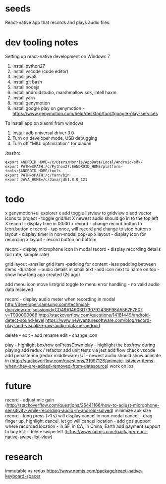 # seeds

React-native app that records and plays audio files.

# dev tooling notes

Setting up react-native development on Windows 7

1. install python27
2. install vscode (code editor)
3. install java8
4. install git bash
5. install nodejs
6. install androidstudio, marshmallow sdk, intell haxm 
7. install yarn
8. install genymotion
9. install google play on genymotion - https://www.genymotion.com/help/desktop/faq/#google-play-services

To install app on xiaomi from windows
1. Install adb universal driver 3.0
2. Turn on developer mode, USB debugging
3. Turn off "MIUI optimization" for xiaomi

.bashrc
```
export ANDROID_HOME=/c/Users/Morris/AppData/Local/Android/sdk/
export PATH=$PATH:/c/Python27:$ANDROID_HOME/platform-tools:$ANDROID_HOME/tools
export PATH=$PATH:/c/Yarn/bin
export JAVA_HOME=/c/Java/jdk1.8.0_121
```

# todo

x genymotion+ui explorer
x add toggle listview to gridview
x add vector icons to project - toggle grid/list
X newest audio should go in to the top left
X record - display time in 00:00
x record - change record button to Icon.button
x record - tap once, will record and change to stop button
x layout - display timer in non-modal pop-up 
x layout - display icon for recording
x layout - record button on bottom

record - display microphone icon in modal
record - display recording details (bit rate, sample rate)

grid layout 
   -smaller grid item
   -padding for content
   -less padding between items
   -duration + audio details in small text
   -add icon next to name on top
   -show how long ago created (2s ago)

add menu icon 
move list/grid toggle to menu
error handling - no valid audio data recieved

record - display audio meter when recording in modal
    http://developer.samsung.com/technical-doc/view.do;jsessionid=CD49A14903D73079243BF98A5567F7F0?v=T000000086
    http://stackoverflow.com/questions/14181449/android-detect-sound-level
    https://www.newventuresoftware.com/blog/record-play-and-visualize-raw-audio-data-in-android

delete -
edit - add rename
edit - change icon

play - highlight box/row onPressDown
play - highlight the box/row during playing
add redux / refactor
add unit tests via jest
add flow check vscode
add persistence (redux middleware)
UI - newest audio should show animate in (http://stackoverflow.com/questions/31997126/animate-listview-items-when-they-are-added-removed-from-datasource)
work on ios

# future
record - adjust mic gain (http://stackoverflow.com/questions/25441166/how-to-adjust-microphone-sensitivity-while-recording-audio-in-android-solved)
minimize apk size
record - long press (>1 s) will display cancel in non-modal
cancel - drag finger up, highlight cancel, let go will cancel
location - add gps support where recorded
location - in SF, in CA, in China, Earth
add payment support to buy 
list - delete swipe left (https://www.npmjs.com/package/react-native-swipe-list-view)

# research
immutable vs redux
https://www.npmjs.com/package/react-native-keyboard-spacer
